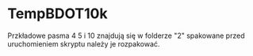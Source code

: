 # TempBDOT10k
Przkładowe pasma 4 5 i 10 znajdują się w folderze "2" spakowane przed uruchomieniem skryptu należy je rozpakować.
